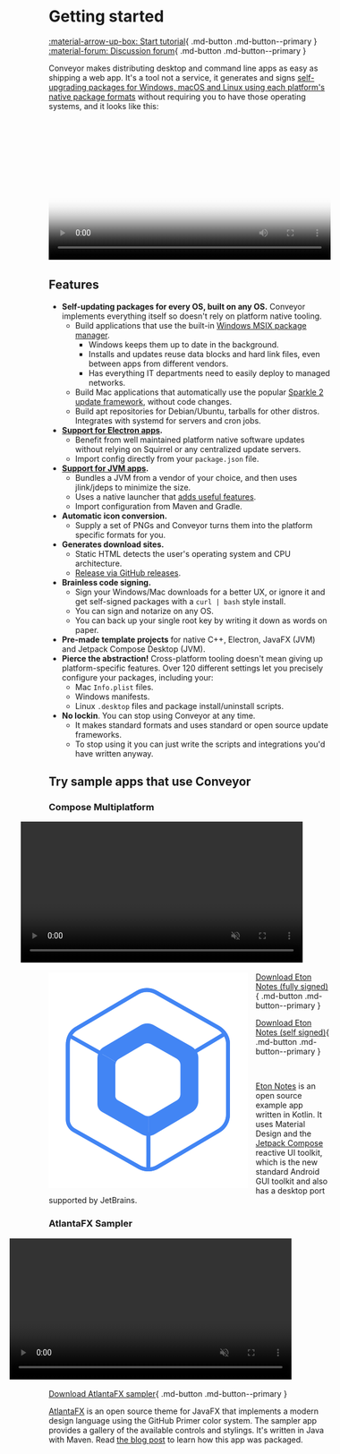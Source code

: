 # Getting started

[ :material-arrow-up-box: Start tutorial](tutorial/1-get-started.md){ .md-button .md-button--primary } [ :material-forum: Discussion forum](https://github.com/hydraulic-software/conveyor/discussions){ .md-button .md-button--primary }

Conveyor makes distributing desktop and command line apps as easy as shipping a web app. It's a tool not a service, it generates and signs [self-upgrading packages for Windows, macOS and Linux using each platform's native package formats](outputs.md) without requiring you to have those operating systems, and it looks like this:

<video width="100%" poster="https://conveyor.hydraulic.dev/assets/promo.jpg" controls><source src="https://conveyor.hydraulic.dev/assets/promo.mp4" type="video/mp4"></video>

## Features

* **Self-updating packages for every OS, built on any OS.** Conveyor implements everything itself so doesn't rely on platform native tooling.
    * Build applications that use the built-in [Windows MSIX package manager](outputs.md).
        * Windows keeps them up to date in the background.
        * Installs and updates reuse data blocks and hard link files, even between apps from different vendors.
        * Has everything IT departments need to easily deploy to managed networks.
    * Build Mac applications that automatically use the popular [Sparkle 2 update framework](https://sparkle-project.org/), without code changes.
    * Build apt repositories for Debian/Ubuntu, tarballs for other distros. Integrates with systemd for servers and cron jobs.
* **[Support for Electron apps](configs/electron.md).**
    * Benefit from well maintained platform native software updates without relying on Squirrel or any centralized update servers.
    * Import config directly from your `package.json` file.
* **[Support for JVM apps](configs/jvm.md).**
    * Bundles a JVM from a vendor of your choice, and then uses jlink/jdeps to minimize the size.
    * Uses a native launcher that [adds useful features](configs/jvm.md#launcher-features).
    * Import configuration from Maven and Gradle.
* **Automatic icon conversion.**
    * Supply a set of PNGs and Conveyor turns them into the platform specific formats for you. 
* **Generates download sites.**
    * Static HTML detects the user's operating system and CPU architecture.
    * [Release via GitHub releases](configs/download-pages#publishing-through-github).
* **Brainless code signing.**
    * Sign your Windows/Mac downloads for a better UX, or ignore it and get self-signed packages with a `curl | bash` style install.    
    * You can sign and notarize on any OS. 
    * You can back up your single root key by writing it down as words on paper.
* **Pre-made template projects** for native C++, Electron, JavaFX (JVM) and Jetpack Compose Desktop (JVM).
* **Pierce the abstraction!** Cross-platform tooling doesn't mean giving up platform-specific features. Over 120 different settings let you precisely configure your packages, including your:
    * Mac `Info.plist` files.
    * Windows manifests.
    * Linux `.desktop` files and package install/uninstall scripts.
* **No lockin**. You can stop using Conveyor at any time.
    * It makes standard formats and uses standard or open source update frameworks. 
    * To stop using it you can just write the scripts and integrations you'd have written anyway. 

## Try sample apps that use Conveyor

### Compose Multiplatform

<video width="100%" playsinline autoplay muted loop style="margin-left: -50px"><source src="https://www.hydraulic.software/assets/images/video/Eton.mp4" type="video/mp4"></video>

<img src="images/compose-multiplatform.svg" style="float: left; padding-right: 1em"></img>

[Download Eton Notes (fully signed)](https://downloads.hydraulic.dev/eton-sample/download.html){ .md-button .md-button--primary }

[Download Eton Notes (self signed)](https://downloads.hydraulic.dev/eton-sample/selfsigned/download.html){ .md-button .md-button--primary }

<br style="clear: right" />

[Eton Notes](https://github.com/hydraulic-software/eton-desktop) is an open source example app written in Kotlin. It uses Material Design and the [Jetpack Compose](https://www.jetbrains.com/lp/compose-desktop/) reactive UI toolkit, which is the new standard Android GUI toolkit and also has a desktop port supported by JetBrains.

### AtlantaFX Sampler

<video width="100%" playsinline autoplay muted loop style="margin-left: -70px"><source type="video/mp4" src="https://www.hydraulic.software/assets/images/video/AtlantaFX-1.1.mp4"/></video>

[Download AtlantaFX sampler](https://downloads.hydraulic.dev/atlantafx/sampler/download.html){ .md-button .md-button--primary }

[AtlantaFX](https://github.com/mkpaz/atlantafx) is an open source theme for JavaFX that implements a modern design language using the GitHub Primer color system. The sampler app provides a gallery of the available controls and stylings. It's written in Java with Maven. Read [the blog post](https://hydraulic.software/blog/3-atlantafx-sampler.html) to learn how this app was packaged.
